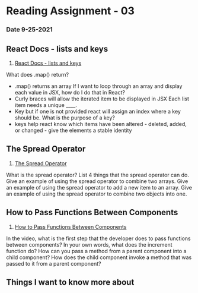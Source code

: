 # Reading Assignment - 03

### Date 9-25-2021

## React Docs - lists and keys

1. [React Docs - lists and keys](https://reactjs.org/docs/lists-and-keys.html)

What does .map() return?
 - .map() returns an array
If I want to loop through an array and display each value in JSX, how do I do that in React?
 - Curly braces will allow the iterated item to be displayed in JSX 
Each list item needs a unique ____.
 - Key but if one is not provided react will assign an index where a key should be.
What is the purpose of a key?
- keys help react know which items have been altered - deleted, added, or changed - give the elements a stable identity

## The Spread Operator

1. [The Spread Operator](https://medium.com/coding-at-dawn/how-to-use-the-spread-operator-in-javascript-b9e4a8b06fab)

What is the spread operator?
List 4 things that the spread operator can do.
Give an example of using the spread operator to combine two arrays.
Give an example of using the spread operator to add a new item to an array.
Give an example of using the spread operator to combine two objects into one.

## How to Pass Functions Between Components

1. [How to Pass Functions Between Components](https://www.youtube.com/watch?v=c05OL7XbwXU)

In the video, what is the first step that the developer does to pass functions between components?
In your own words, what does the increment function do?
How can you pass a method from a parent component into a child component?
How does the child component invoke a method that was passed to it from a parent component?


## Things I want to know more about


